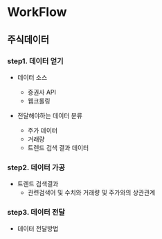 # WorkFlow

## 주식데이터 
### step1. 데이터 얻기
- 데이터 소스
  - 증권사 API
  - 웹크롤링
  
- 전달해야하는 데이터 분류
  - 주가 데이터
  - 거래량 
  - 트렌드 검색 결과 데이터

### step2. 데이터 가공
  - 트렌드 검색결과 
    - 관련검색어 및 수치와 거래량 및 주가와의 상관관계 

### step3. 데이터 전달
- 데이터 전달방법
